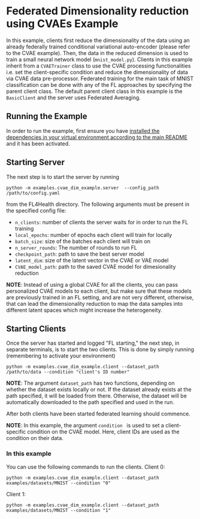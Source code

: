 # Federated Dimensionality reduction using CVAEs Example
In this example, clients first reduce the dimensionality of the data using an already federally trained conditional variational auto-encoder (please refer to the CVAE example). Then, the data in the reduced dimension is used to train a small neural network model (`mnist_model.py`). Clients in this example inherit from a `CVAETrainer` class to use the CVAE processing functionalities i.e. set the client-specific condition and reduce the dimensionality of data via CVAE data pre-processor. Federated training for the main task of MNIST classification can be done with any of the FL approaches by specifying the parent client class. The default parent client class in this example is the `BasicClient` and the server uses Federated Averaging.

## Running the Example
In order to run the example, first ensure you have [installed the dependencies in your virtual environment according to the main README](/README.md#development-requirements) and it has been activated.

## Starting Server

The next step is to start the server by running
```
python -m examples.cvae_dim_example.server  --config_path /path/to/config.yaml
```
from the FL4Health directory. The following arguments must be present in the specified config file:
* `n_clients`: number of clients the server waits for in order to run the FL training
* `local_epochs`: number of epochs each client will train for locally
* `batch_size`: size of the batches each client will train on
* `n_server_rounds`: The number of rounds to run FL
* `checkpoint_path`: path to save the best server model
* `latent_dim`: size of the latent vector in the CVAE or VAE model
* `CVAE_model_path`: path to the saved CVAE model for dimesionality reduction

**NOTE**: Instead of using a global CVAE for all the clients, you can pass personalized CVAE models to each client, but make sure that these models are previously trained in an FL setting, and are not very different, otherwise, that can lead the dimensionality reduction to map the data samples into different latent spaces which might increase the heterogeneity.

## Starting Clients

Once the server has started and logged "FL starting," the next step, in separate terminals, is to start the two
clients. This is done by simply running (remembering to activate your environment)
```
python -m examples.cvae_dim_example.client --dataset_path /path/to/data --condition "client's ID number"
```
**NOTE**: The argument `dataset_path` has two functions, depending on whether the dataset exists locally or not. If
the dataset already exists at the path specified, it will be loaded from there. Otherwise, the dataset will be
automatically downloaded to the path specified and used in the run.

After both clients have been started federated learning should commence.

**NOTE**: In this example, the argument `condition ` is used to set a client-specific condition on the CVAE model. Here, client IDs are used as the condition on their data.


### In this example
You can use the following commands to run the clients.
Client 0:
```
python -m examples.cvae_dim_example.client --dataset_path examples/datasets/MNIST --condition "0"
```
Client 1:
```
python -m examples.cvae_dim_example.client --dataset_path examples/datasets/MNIST --condition "1"
```
